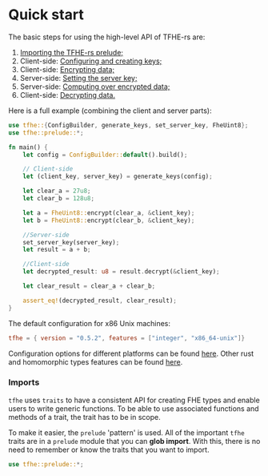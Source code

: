 # Quick start

The basic steps for using the high-level API of TFHE-rs are:

1. [Importing the TFHE-rs prelude;](quick\_start.md#imports)
2. Client-side: [Configuring and creating keys;](../fundamentals/configure-and-create-keys.md)
3. Client-side: [Encrypting data;](../fundamentals/encrypt-data.md)
4. Server-side: [Setting the server key;](../fundamentals/set-the-server-key.md)
5. Server-side: [Computing over encrypted data;](../fundamentals/compute-and-decrypt.md)
6. Client-side: [Decrypting data.](../fundamentals/compute-and-decrypt.md)

Here is a full example (combining the client and server parts):

```rust
use tfhe::{ConfigBuilder, generate_keys, set_server_key, FheUint8};
use tfhe::prelude::*;

fn main() {
    let config = ConfigBuilder::default().build();

    // Client-side
    let (client_key, server_key) = generate_keys(config);

    let clear_a = 27u8;
    let clear_b = 128u8;

    let a = FheUint8::encrypt(clear_a, &client_key);
    let b = FheUint8::encrypt(clear_b, &client_key);

    //Server-side
    set_server_key(server_key);
    let result = a + b;

    //Client-side
    let decrypted_result: u8 = result.decrypt(&client_key);

    let clear_result = clear_a + clear_b;

    assert_eq!(decrypted_result, clear_result);
}
```

The default configuration for x86 Unix machines:

```toml
tfhe = { version = "0.5.2", features = ["integer", "x86_64-unix"]}
```

Configuration options for different platforms can be found [here](installation.md). Other rust and homomorphic types features can be found [here](../guides/rust\_configuration.md).

### Imports

`tfhe` uses `traits` to have a consistent API for creating FHE types and enable users to write generic functions. To be able to use associated functions and methods of a trait, the trait has to be in scope.

To make it easier, the `prelude` 'pattern' is used. All of the important `tfhe` traits are in a `prelude` module that you can **glob import**. With this, there is no need to remember or know the traits that you want to import.

```rust
use tfhe::prelude::*; 
```
